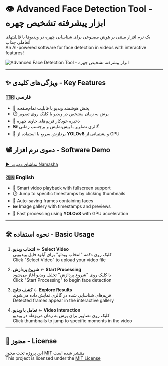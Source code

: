 # 👁️ Advanced Face Detection Tool - ابزار پیشرفته تشخیص چهره

یک نرم افزار مبتنی بر هوش مصنوعی برای شناسایی چهره در ویدیوها با قابلیتهای تعاملی جذاب!  
An AI-powered software for face detection in videos with interactive features!

![Advanced Face Detection Tool - ابزار پیشرفته تشخیص چهره](https://lh3.googleusercontent.com/d/1fvhaaOt90ssTWTIjbZpX0k4CwkBbS_UB)

---

## ✨ ویژگی‌های کلیدی - Key Features

### 🇮🇷 فارسی
- 🎥 پخش هوشمند ویدیو با قابلیت تمام‌صفحه  
- ⏱️ پرش به زمان مشخص در ویدیو با کلیک روی تصویر  
- 📸 ذخیره خودکار فریم‌های حاوی چهره  
- 🖼️ گالری تصاویر با پیش‌نمایش و برچسب زمانی  
- 🚀 پردازش سریع با استفاده از **YOLOv8** و پشتیبانی از GPU


## 📽️ دموی نرم افزار - Software Demo  
[▶️ تماشای دمو در Namasha](https://www.namasha.com/v/Y6h35bq8)

### 🇬🇧 English
- 🎥 Smart video playback with fullscreen support  
- ⏱️ Jump to specific timestamps by clicking thumbnails  
- 📸 Auto-saving frames containing faces  
- 🖼️ Image gallery with timestamps and previews  
- 🚀 Fast processing using **YOLOv8** with GPU acceleration

---

## 🛠️ نحوه استفاده - Basic Usage

1. **انتخاب ویدیو** ← **Select Video**  
   کلیک روی دکمه "انتخاب ویدئو" برای آپلود فایل ویدیویی  
   Click "Select Video" to upload your video file

2. **شروع پردازش** ← **Start Processing**  
   با کلیک روی "شروع پردازش" تحلیل ویدیو آغاز می‌شود  
   Click "Start Processing" to begin face detection

3. **کشف نتایج** ← **Explore Results**  
   فریم‌های شناسایی شده در گالری نمایش داده می‌شوند  
   Detected frames appear in the interactive gallery

4. **تعامل با ویدیو** ← **Video Interaction**  
   کلیک روی تصاویر برای پرش به زمان مربوطه در ویدیو  
   Click thumbnails to jump to specific moments in the video

---

## 📜 مجوز - License  
این پروژه تحت مجوز [MIT](LICENSE) منتشر شده است  
This project is licensed under the [MIT License](LICENSE)